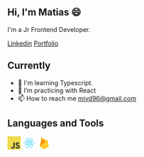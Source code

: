 ## Hi, I'm Matias 😄

I'm a Jr Frontend Developer. 

[Linkedin](https://www.linkedin.com/in/matias-dominguez-b9b91a142/)
[Portfolio](https://matiasportfolio.vercel.app/)

## Currently

- 📖 I'm learning Typescript.
- 🌱 I’m practicing with React
- 📫 How to reach me mivd96@gmail.com


## Languages and Tools

<div>
  <img width="30px" src="https://raw.githubusercontent.com/github/explore/80688e429a7d4ef2fca1e82350fe8e3517d3494d/topics/javascript/javascript.png" />
<img width="30px" src="https://raw.githubusercontent.com/github/explore/80688e429a7d4ef2fca1e82350fe8e3517d3494d/topics/react/react.png" />
<img width="30px" src="https://raw.githubusercontent.com/github/explore/80688e429a7d4ef2fca1e82350fe8e3517d3494d/topics/firebase/firebase.png" />
  </div>

<!---
kakashii13/kakashii13 is a ✨ special ✨ repository because its `README.md` (this file) appears on your GitHub profile.
You can click the Preview link to take a look at your changes.
--->
